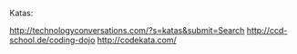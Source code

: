 Katas:

http://technologyconversations.com/?s=katas&submit=Search
http://ccd-school.de/coding-dojo
http://codekata.com/